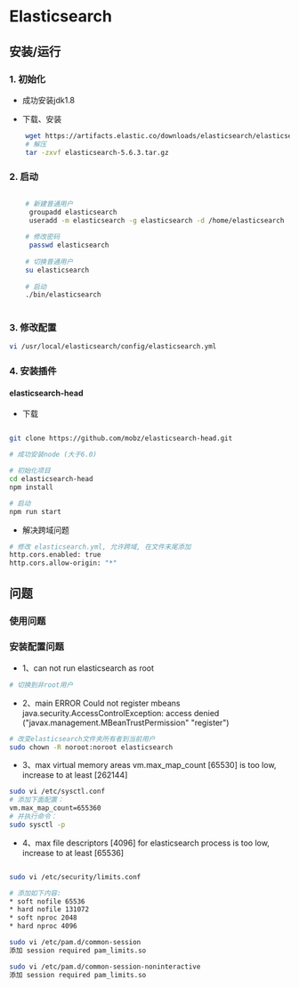 # Elasticsearch

## 安装/运行

###  1. 初始化

 - 成功安装jdk1.8
 
 - 下载、安装
 
```bash
    wget https://artifacts.elastic.co/downloads/elasticsearch/elasticsearch-5.6.3.tar.gz
    # 解压
    tar -zxvf elasticsearch-5.6.3.tar.gz
```

### 2. 启动

```bash

    # 新建普通用户
     groupadd elasticsearch
     useradd -m elasticsearch -g elasticsearch -d /home/elasticsearch
    
    # 修改密码
     passwd elasticsearch
    
    # 切换普通用户
    su elasticsearch
    
    # 启动
    ./bin/elasticsearch
    
```

### 3. 修改配置

```bash
vi /usr/local/elasticsearch/config/elasticsearch.yml
```

### 4. 安装插件 

#### elasticsearch-head

- 下载

```bash

git clone https://github.com/mobz/elasticsearch-head.git

# 成功安装node (大于6.0)

# 初始化项目
cd elasticsearch-head
npm install

# 启动
npm run start

```

- 解决跨域问题

```bash
# 修改 elasticsearch.yml, 允许跨域, 在文件末尾添加
http.cors.enabled: true
http.cors.allow-origin: "*"
```

## 问题

### 使用问题

### 安装配置问题

- 1、can not run elasticsearch as root 

```bash
# 切换到非root用户
```

- 2、main ERROR Could not register mbeans java.security.AccessControlException: access denied ("javax.management.MBeanTrustPermission" "register")

```bash
# 改变elasticsearch文件夹所有者到当前用户
sudo chown -R noroot:noroot elasticsearch
```

- 3、max virtual memory areas vm.max_map_count [65530] is too low, increase to at least [262144]

```bash
sudo vi /etc/sysctl.conf 
# 添加下面配置：
vm.max_map_count=655360
# 并执行命令：
sudo sysctl -p
```
- 4、max file descriptors [4096] for elasticsearch process is too low, increase to at least [65536]

```bash

sudo vi /etc/security/limits.conf

# 添加如下内容:
* soft nofile 65536
* hard nofile 131072
* soft nproc 2048
* hard nproc 4096

sudo vi /etc/pam.d/common-session
添加 session required pam_limits.so

sudo vi /etc/pam.d/common-session-noninteractive
添加 session required pam_limits.so

```


    
